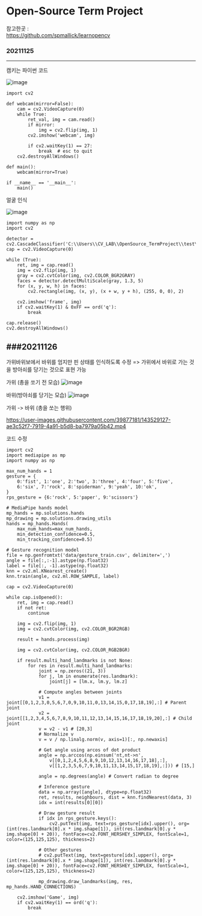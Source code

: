 # Open-Source Term Project

참고한곳 :   
https://github.com/spmallick/learnopencv

### 20211125
----------------------

캠키는 파이썬 코드

![image](https://user-images.githubusercontent.com/39877181/143380941-11fd1985-ae12-46fc-82cf-9069538889c3.png)
```
import cv2

def webcam(mirror=False):
    cam = cv2.VideoCapture(0)
    while True:
        ret_val, img = cam.read()
        if mirror: 
            img = cv2.flip(img, 1)
        cv2.imshow('webcam', img)
        
        if cv2.waitKey(1) == 27: 
            break  # esc to quit
    cv2.destroyAllWindows()

def main():
    webcam(mirror=True)

if __name__ == '__main__':
    main()
```

얼굴 인식

![image](https://user-images.githubusercontent.com/39877181/143382813-d9be22a3-3f7e-469e-bf70-6174a13b3ecf.png)

```
import numpy as np
import cv2
 
detector = cv2.CascadeClassifier('C:\\Users\\CV_LAB\\OpenSource_TermProject\\test\\haarcascade_frontalface_default.xml')
cap = cv2.VideoCapture(0)
 
while (True):
    ret, img = cap.read()
    img = cv2.flip(img, 1)
    gray = cv2.cvtColor(img, cv2.COLOR_BGR2GRAY)
    faces = detector.detectMultiScale(gray, 1.3, 5)
    for (x, y, w, h) in faces:
        cv2.rectangle(img, (x, y), (x + w, y + h), (255, 0, 0), 2)
 
    cv2.imshow('frame', img)
    if cv2.waitKey(1) & 0xFF == ord('q'):
        break
 
cap.release()
cv2.destroyAllWindows()
```



###20211126
----------------------------
가위바위보에서 바위를 엄지만 핀 상태를 인식하도록 수정
=> 가위에서 바위로 가는 것을 방아쇠를 당기는 것으로 표현 가능

가위 (총을 쏘기 전 모습)
![image](https://user-images.githubusercontent.com/39877181/143528965-c4f51fe2-4d68-48f1-97cb-7ebf58db1b23.png)

바위(방아쇠를 당기는 모습)
![image](https://user-images.githubusercontent.com/39877181/143529010-b7540ab1-5775-49ca-94ca-d0e87417a360.png)

가위 -> 바위 (총을 쏘는 행위)

https://user-images.githubusercontent.com/39877181/143529127-ae3c52f7-7919-4a91-b5d8-ba7979a05b42.mp4

코드 수정
```
import cv2
import mediapipe as mp
import numpy as np

max_num_hands = 1
gesture = {
    0:'fist', 1:'one', 2:'two', 3:'three', 4:'four', 5:'five',
    6:'six', 7:'rock', 8:'spiderman', 9:'yeah', 10:'ok',
}
rps_gesture = {6:'rock', 5:'paper', 9:'scissors'}

# MediaPipe hands model
mp_hands = mp.solutions.hands
mp_drawing = mp.solutions.drawing_utils
hands = mp_hands.Hands(
    max_num_hands=max_num_hands,
    min_detection_confidence=0.5,
    min_tracking_confidence=0.5)

# Gesture recognition model
file = np.genfromtxt('data/gesture_train.csv', delimiter=',')
angle = file[:,:-1].astype(np.float32)
label = file[:, -1].astype(np.float32)
knn = cv2.ml.KNearest_create()
knn.train(angle, cv2.ml.ROW_SAMPLE, label)

cap = cv2.VideoCapture(0)

while cap.isOpened():
    ret, img = cap.read()
    if not ret:
        continue

    img = cv2.flip(img, 1)
    img = cv2.cvtColor(img, cv2.COLOR_BGR2RGB)

    result = hands.process(img)

    img = cv2.cvtColor(img, cv2.COLOR_RGB2BGR)

    if result.multi_hand_landmarks is not None:
        for res in result.multi_hand_landmarks:
            joint = np.zeros((21, 3))
            for j, lm in enumerate(res.landmark):
                joint[j] = [lm.x, lm.y, lm.z]

            # Compute angles between joints
            v1 = joint[[0,1,2,3,0,5,6,7,0,9,10,11,0,13,14,15,0,17,18,19],:] # Parent joint
            v2 = joint[[1,2,3,4,5,6,7,8,9,10,11,12,13,14,15,16,17,18,19,20],:] # Child joint
            v = v2 - v1 # [20,3]
            # Normalize v
            v = v / np.linalg.norm(v, axis=1)[:, np.newaxis]

            # Get angle using arcos of dot product
            angle = np.arccos(np.einsum('nt,nt->n',
                v[[0,1,2,4,5,6,8,9,10,12,13,14,16,17,18],:], 
                v[[1,2,3,5,6,7,9,10,11,13,14,15,17,18,19],:])) # [15,]

            angle = np.degrees(angle) # Convert radian to degree

            # Inference gesture
            data = np.array([angle], dtype=np.float32)
            ret, results, neighbours, dist = knn.findNearest(data, 3)
            idx = int(results[0][0])

            # Draw gesture result
            if idx in rps_gesture.keys():
                cv2.putText(img, text=rps_gesture[idx].upper(), org=(int(res.landmark[0].x * img.shape[1]), int(res.landmark[0].y * img.shape[0] + 20)), fontFace=cv2.FONT_HERSHEY_SIMPLEX, fontScale=1, color=(125,125,125), thickness=2)

            # Other gestures
            # cv2.putText(img, text=gesture[idx].upper(), org=(int(res.landmark[0].x * img.shape[1]), int(res.landmark[0].y * img.shape[0] + 20)), fontFace=cv2.FONT_HERSHEY_SIMPLEX, fontScale=1, color=(125,125,125), thickness=2)

            mp_drawing.draw_landmarks(img, res, mp_hands.HAND_CONNECTIONS)

    cv2.imshow('Game', img)
    if cv2.waitKey(1) == ord('q'):
        break
```


